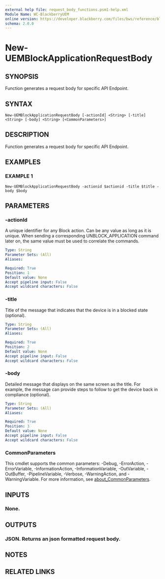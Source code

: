 ```yaml
---
external help file: request_body_functions.psm1-help.xml
Module Name: WC-BlackberryUEM
online version: https://developer.blackberry.com/files/bws/reference/blackberry_uem_12_18_rest/resource_Users.html#resource_Users_sendUserDeviceCommand_POST
schema: 2.0.0
---
```


# New-UEMBlockApplicationRequestBody

## SYNOPSIS
Function generates a request body for specific API Endpoint.

## SYNTAX

```
New-UEMBlockApplicationRequestBody [-actionId] <String> [-title] <String> [-body] <String> [<CommonParameters>]
```

## DESCRIPTION
Function generates a request body for specific API Endpoint.

## EXAMPLES

### EXAMPLE 1
```
New-UEMBlockApplicationRequestBody -actionid $actionid -title $title -body $body
```

## PARAMETERS

### -actionId
A unique identifier for any Block action.
Can be any value as long as it is unique. 
When sending a corresponding UNBLOCK_APPLICATION command later on, the same value must be used to correlate the commands.

```yaml
Type: String
Parameter Sets: (All)
Aliases:

Required: True
Position: 1
Default value: None
Accept pipeline input: False
Accept wildcard characters: False
```

### -title
Title of the message that indicates that the device is in a blocked state (optional).

```yaml
Type: String
Parameter Sets: (All)
Aliases:

Required: True
Position: 2
Default value: None
Accept pipeline input: False
Accept wildcard characters: False
```

### -body
Detailed message that displays on the same screen as the title. 
For example, the message can provide steps to follow to get the device back in compliance (optional).

```yaml
Type: String
Parameter Sets: (All)
Aliases:

Required: True
Position: 3
Default value: None
Accept pipeline input: False
Accept wildcard characters: False
```

### CommonParameters
This cmdlet supports the common parameters: -Debug, -ErrorAction, -ErrorVariable, -InformationAction, -InformationVariable, -OutVariable, -OutBuffer, -PipelineVariable, -Verbose, -WarningAction, and -WarningVariable. For more information, see [about_CommonParameters](http://go.microsoft.com/fwlink/?LinkID=113216).

## INPUTS

### None.
## OUTPUTS

### JSON. Returns an json formatted request body.
## NOTES

## RELATED LINKS
